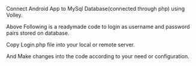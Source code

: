 Connect Android App to MySql Database(connected through php) using Volley.

Above Following is a readymade code to login as username and password pairs stored on database.

Copy Login.php file into your local or remote server.

And Make changes into the code according to your need or configuration.
